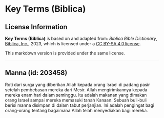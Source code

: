 # Key Terms (Biblica)

## License Information

**Key Terms (Biblica)** is based on and adapted from: _Biblica Bible Dictionary_, [Biblica, Inc.](https://www.biblica.com/), 2023, which is licensed under a [CC BY-SA 4.0 license](https://creativecommons.org/licenses/by-sa/4.0/legalcode.en).

This markdown version is provided under the same license.



--------------------------------

## Manna (id: 203458)

Roti dari surga yang diberikan Allah kepada orang Israel di padang pasir setelah pembebasan mereka dari Mesir. Allah mengirimkannya kepada mereka enam hari dalam seminggu. Itu adalah makanan yang dimakan orang Israel sampai mereka memasuki tanah Kanaan. Sebuah buli\-buli berisi manna disimpan di dalam tabut perjanjian. Ini adalah pengingat bagi orang\-orang tentang bagaimana Allah telah menyediakan bagi mereka.


